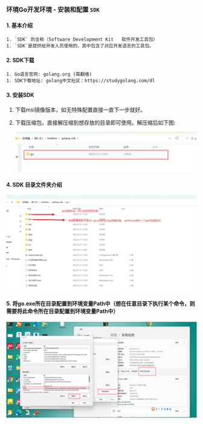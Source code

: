 ###  环境Go开发环境 - 安装和配置 `SDK`
#### 1. 基本介绍

	1. `SDK` 的全称（Software Development Kit   软件开发工具包）
	1. `SDK`是提供给开发人员使用的，其中包含了对应开发语言的工具包。

#### 2. SDK下载

	1. Go语言官网: golang.org (需翻墙)
	1. SDK下载地址: golang中文社区：https://studygolang.com/dl

#### 3. 安装SDK

 1. 下载msi镜像版本，如无特殊配置直接一直下一步就好。

 2. 下载压缩包，直接解压缩到想存放的目录即可使用。解压缩后如下图:

    ![SDK解压缩后的文件夹](image/SDK.png)

#### 4. SDK 目录文件夹介绍

![SDK目录文件夹介绍](image/SDK目录结构.png)

#### 5. 将go.exe所在目录配置到环境变量Path中（想在任意目录下执行某个命令，则需要将此命令所在目录配置到环境变量Path中）

![系统环境变量配置](image/系统环境变量配置.png)
